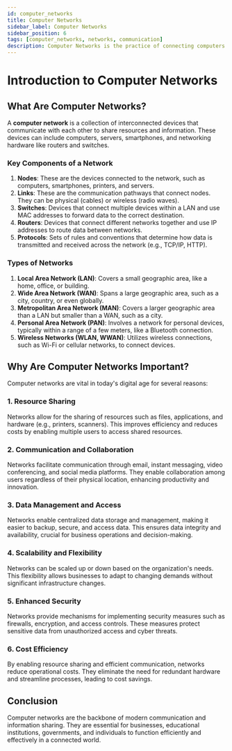 ```yaml
---
id: computer_networks
title: Computer Networks
sidebar_label: Computer Networks
sidebar_position: 6
tags: [computer_networks, networks, communication]
description: Computer Networks is the practice of connecting computers and other devices to share resources and information. This section covers fundamental concepts, protocols, and technologies that form the backbone of network communication.
---
```

# Introduction to Computer Networks

## What Are Computer Networks?

A **computer network** is a collection of interconnected devices that communicate with each other to share resources and information. These devices can include computers, servers, smartphones, and networking hardware like routers and switches.

### Key Components of a Network

1. **Nodes**: These are the devices connected to the network, such as computers, smartphones, printers, and servers.
2. **Links**: These are the communication pathways that connect nodes. They can be physical (cables) or wireless (radio waves).
3. **Switches**: Devices that connect multiple devices within a LAN and use MAC addresses to forward data to the correct destination.
4. **Routers**: Devices that connect different networks together and use IP addresses to route data between networks.
5. **Protocols**: Sets of rules and conventions that determine how data is transmitted and received across the network (e.g., TCP/IP, HTTP).

### Types of Networks

1. **Local Area Network (LAN)**: Covers a small geographic area, like a home, office, or building. 
2. **Wide Area Network (WAN)**: Spans a large geographic area, such as a city, country, or even globally.
3. **Metropolitan Area Network (MAN)**: Covers a larger geographic area than a LAN but smaller than a WAN, such as a city.
4. **Personal Area Network (PAN)**: Involves a network for personal devices, typically within a range of a few meters, like a Bluetooth connection.
5. **Wireless Networks (WLAN, WWAN)**: Utilizes wireless connections, such as Wi-Fi or cellular networks, to connect devices.

## Why Are Computer Networks Important?

Computer networks are vital in today's digital age for several reasons:

### 1. **Resource Sharing**

Networks allow for the sharing of resources such as files, applications, and hardware (e.g., printers, scanners). This improves efficiency and reduces costs by enabling multiple users to access shared resources.

### 2. **Communication and Collaboration**

Networks facilitate communication through email, instant messaging, video conferencing, and social media platforms. They enable collaboration among users regardless of their physical location, enhancing productivity and innovation.

### 3. **Data Management and Access**

Networks enable centralized data storage and management, making it easier to backup, secure, and access data. This ensures data integrity and availability, crucial for business operations and decision-making.

### 4. **Scalability and Flexibility**

Networks can be scaled up or down based on the organization's needs. This flexibility allows businesses to adapt to changing demands without significant infrastructure changes.

### 5. **Enhanced Security**

Networks provide mechanisms for implementing security measures such as firewalls, encryption, and access controls. These measures protect sensitive data from unauthorized access and cyber threats.

### 6. **Cost Efficiency**

By enabling resource sharing and efficient communication, networks reduce operational costs. They eliminate the need for redundant hardware and streamline processes, leading to cost savings.

## Conclusion

Computer networks are the backbone of modern communication and information sharing. They are essential for businesses, educational institutions, governments, and individuals to function efficiently and effectively in a connected world.